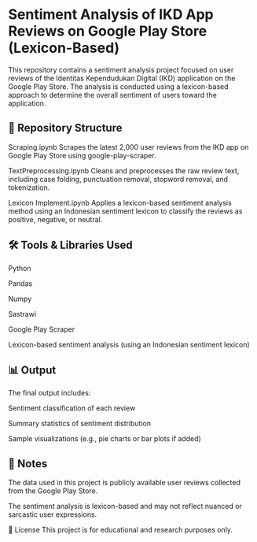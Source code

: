 # Sentiment Analysis of IKD App Reviews on Google Play Store (Lexicon-Based)
This repository contains a sentiment analysis project focused on user reviews of the Identitas Kependudukan Digital (IKD) application on the Google Play Store. The analysis is conducted using a lexicon-based approach to determine the overall sentiment of users toward the application.

## 📁 Repository Structure
Scraping.ipynb
Scrapes the latest 2,000 user reviews from the IKD app on Google Play Store using google-play-scraper.

TextPreprocessing.ipynb
Cleans and preprocesses the raw review text, including case folding, punctuation removal, stopword removal, and tokenization.

Lexicon Implement.ipynb
Applies a lexicon-based sentiment analysis method using an Indonesian sentiment lexicon to classify the reviews as positive, negative, or neutral.

## 🛠️ Tools & Libraries Used
Python

Pandas

Numpy

Sastrawi

Google Play Scraper

Lexicon-based sentiment analysis (using an Indonesian sentiment lexicon)

## 📊 Output
The final output includes:

Sentiment classification of each review

Summary statistics of sentiment distribution

Sample visualizations (e.g., pie charts or bar plots if added)

## 📌 Notes
The data used in this project is publicly available user reviews collected from the Google Play Store.

The sentiment analysis is lexicon-based and may not reflect nuanced or sarcastic user expressions.

📄 License
This project is for educational and research purposes only.
